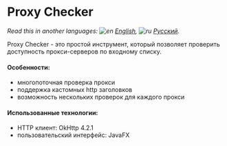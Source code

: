 # Proxy Checker

*Read this in another languages: ![en](https://user-images.githubusercontent.com/49783652/69971412-e56d9900-1530-11ea-8516-f9f1f6219147.png) [English](https://github.com/konovalov-maksim/play_market_parser/blob/master/README.md), ![ru](https://user-images.githubusercontent.com/49783652/69971413-e56d9900-1530-11ea-8937-a7989b8d727d.png) [Русский](https://github.com/konovalov-maksim/proxy_checker/blob/master/readme.ru.md).*

Proxy Checker - это простой инструмент, который позволяет проверить доступность прокси-серверов по входному списку.

#### Особенности:
- многопоточная проверка прокси
- поддержка кастомных http заголовков
- возможность нескольких проверок для каждого прокси

#### Использованные технологии:
- HTTP клиент: OkHttp 4.2.1
- пользовательский интерфейс: JavaFX